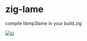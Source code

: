 # zig-lame
compile libmp3lame in your build.zig

[![ci](https://github.com/mattnite/zig-lame/actions/workflows/ci.yml/badge.svg)](https://github.com/mattnite/zig-lame/actions/workflows/ci.yml)
